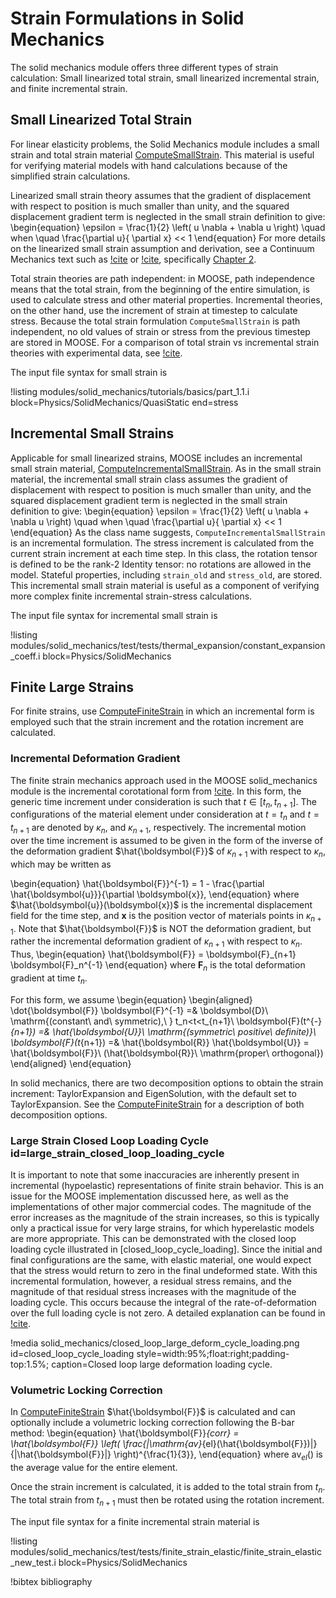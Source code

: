 # Strain Formulations in Solid Mechanics

The solid mechanics module offers three different types of strain calculation:
Small linearized total strain, small linearized incremental strain, and finite incremental strain.

## Small Linearized Total Strain

For linear elasticity problems, the Solid Mechanics module includes a small strain
and total strain material [ComputeSmallStrain](/ComputeSmallStrain.md).  This material
is useful for verifying material models with hand calculations because of the
simplified strain calculations.

Linearized small strain theory assumes that the gradient of displacement with
respect to position is much smaller than unity, and the squared displacement
gradient term is neglected in the small strain definition to give:
\begin{equation}
\epsilon = \frac{1}{2} \left( u \nabla + \nabla u \right) \quad when \quad \frac{\partial u}{ \partial x} << 1
\end{equation}
For more details on the linearized small strain assumption and derivation, see a Continuum Mechanics text such as [!cite](malvern1969introduction) or [!cite](bower2009applied), specifically [Chapter 2](http://solidmechanics.org/Text/Chapter2_1/Chapter2_1.php#Sect2_1_7).

Total strain theories are path independent: in MOOSE, path independence means
that the total strain, from the beginning of the entire simulation, is used to
calculate stress and other material properties.  Incremental theories, on the other
hand, use the increment of strain at timestep to calculate stress.  Because the
total strain formulation `ComputeSmallStrain` is path independent, no old values
of strain or stress from the previous timestep are stored in MOOSE.  For a comparison
of total strain vs incremental strain theories with experimental data,
see [!cite](shammamy1967incremental).

The input file syntax for small strain is

!listing modules/solid_mechanics/tutorials/basics/part_1.1.i block=Physics/SolidMechanics/QuasiStatic
end=stress

## Incremental Small Strains

Applicable for small linearized strains, MOOSE includes an incremental small
strain material, [ComputeIncrementalSmallStrain](/ComputeIncrementalSmallStrain.md).
As in the small strain material, the incremental small strain class assumes the
gradient of displacement with respect to position is much smaller than unity,
and the squared displacement gradient term is neglected in the small strain definition
to give:
\begin{equation}
\epsilon = \frac{1}{2} \left( u \nabla + \nabla u \right) \quad when \quad \frac{\partial u}{ \partial x} << 1
\end{equation}
As the class name suggests, `ComputeIncrementalSmallStrain` is an incremental formulation.
The stress increment is calculated from the current strain increment at each time
step. In this class, the rotation tensor is defined to be the rank-2 Identity tensor:
no rotations are allowed in the model. Stateful properties, including `strain_old`
and `stress_old`, are stored. This incremental small strain material is useful as
a component of verifying more complex finite incremental strain-stress calculations.

The input file syntax for incremental small strain is

!listing modules/solid_mechanics/test/tests/thermal_expansion/constant_expansion_coeff.i block=Physics/SolidMechanics


## Finite Large Strains

For finite strains, use [ComputeFiniteStrain](/ComputeFiniteStrain.md) in which an incremental form is employed such that the strain increment and the rotation increment are calculated.

### Incremental Deformation Gradient

The finite strain mechanics approach used in the MOOSE solid_mechanics module
is the incremental corotational form from [!cite](rashid1993incremental). In this
form, the generic time increment under consideration is such that $t \in [t_n, t_{n+1}]$.
The configurations of the material element under consideration at $t = t_n$ and
$t = t_{n+1}$ are denoted by $\kappa_n$, and $\kappa_{n + 1}$, respectively. The
incremental motion over the time increment is assumed to be given in the form of
the inverse of the deformation gradient $\hat{\boldsymbol{F}}$ of
$\kappa_{n + 1}$ with respect to $\kappa_n$, which may be written as

\begin{equation}
\hat{\boldsymbol{F}}^{-1} = 1 - \frac{\partial \hat{\boldsymbol{u}}}{\partial \boldsymbol{x}},
\end{equation}
where $\hat{\boldsymbol{u}}(\boldsymbol{x})$ is the incremental displacement field for the time step, and
$\boldsymbol{x}$ is the position vector of materials points in $\kappa_{n+1}$. Note that
$\hat{\boldsymbol{F}}$ is NOT the deformation gradient, but rather the incremental deformation gradient
of $\kappa_{n+1}$ with respect to $\kappa_n$. Thus,
\begin{equation}
\hat{\boldsymbol{F}} = \boldsymbol{F}_{n+1} \boldsymbol{F}_n^{-1}
\end{equation}
where $\boldsymbol{F}_n$ is the total deformation gradient at time $t_n$.

For this form, we assume
\begin{equation}
\begin{aligned}
\dot{\boldsymbol{F}} \boldsymbol{F}^{-1} =& \boldsymbol{D}\ \mathrm{(constant\ and\ symmetric),\ } t_n<t<t_{n+1}\\
\boldsymbol{F}(t^{-}_{n+1}) =& \hat{\boldsymbol{U}}\ \mathrm{(symmetric\ positive\ definite)}\\
\boldsymbol{F}(t_{n+1}) =& \hat{\boldsymbol{R}} \hat{\boldsymbol{U}} = \hat{\boldsymbol{F}}\ (\hat{\boldsymbol{R}}\ \mathrm{proper\ orthogonal})
\end{aligned}
\end{equation}

In solid mechanics, there are two decomposition options to obtain the strain increment:
TaylorExpansion and EigenSolution, with the default set to TaylorExpansion. See the
[ComputeFiniteStrain](/ComputeFiniteStrain.md) for a description of both decomposition options.

### Large Strain Closed Loop Loading Cycle id=large_strain_closed_loop_loading_cycle

It is important to note that some inaccuracies are inherently present in
incremental (hypoelastic) representations of finite strain behavior. This is
an issue for the MOOSE implementation discussed here, as well as the
implementations of other major commercial codes. The magnitude of the error
increases as the magnitude of the strain increases, so this is typically only
a practical issue for very large strains, for which hyperelastic models are
more appropriate. This can be demonstrated with the closed loop loading cycle
illustrated in [closed_loop_cycle_loading]. Since the initial and final
configurations are the same, with elastic material, one would expect that the
stress would return to zero in the final undeformed state. With this
incremental formulation, however, a residual stress remains, and the magnitude
of that residual stress increases with the magnitude of the loading cycle.
This occurs because the integral of the rate-of-deformation over the full
loading cycle is not zero. A detailed explanation can be found in
[!cite](belytschko2003).

!media solid_mechanics/closed_loop_large_deform_cycle_loading.png
       id=closed_loop_cycle_loading
       style=width:95%;float:right;padding-top:1.5%;
       caption=Closed loop large deformation loading cycle.

### Volumetric Locking Correction

In [ComputeFiniteStrain](/ComputeFiniteStrain.md) $\hat{\boldsymbol{F}}$ is calculated and can optionally include a volumetric locking correction following the B-bar method:
\begin{equation}
\hat{\boldsymbol{F}}_{corr} = \hat{\boldsymbol{F}} \left( \frac{|\mathrm{av}_{el}(\hat{\boldsymbol{F}})|}{|\hat{\boldsymbol{F}}|} \right)^{\frac{1}{3}},
\end{equation}
where $\mathrm{av}_{el}()$ is the average value for the entire element.

Once the strain increment is calculated, it is added to the total strain from $t_n$. The total strain from $t_{n+1}$ must then be rotated using the rotation increment.

The input file syntax for a finite incremental strain material is

!listing modules/solid_mechanics/test/tests/finite_strain_elastic/finite_strain_elastic_new_test.i block=Physics/SolidMechanics

!bibtex bibliography
